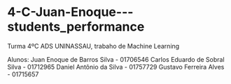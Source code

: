 # 4-C-Juan-Enoque---students_performance
Turma 4ºC ADS UNINASSAU, trabaho de Machine Learning

Alunos:
Juan Enoque de Barros Silva - 01706546
Carlos Eduardo de Sobral Silva - 01712965
Daniel Antônio da Silva - 01757729
Gustavo Ferreira Alves - 01715657